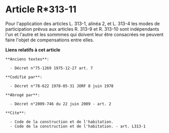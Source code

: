 # Article R*313-11

Pour l'application des articles L. 313-1, alinéa 2, et L. 313-4 les modes de participation prévus aux articles R. 313-9 et R.
313-10 sont indépendants l'un et l'autre et les sommmes qui doivent leur être consacrées ne peuvent faire l'objet de
compensations entre elles.

**Liens relatifs à cet article**

	**Anciens textes**:

	  - Décret n°75-1269 1975-12-27 art. 7

	**Codifié par**:

	  - Décret n°78-622 1978-05-31 JORF 8 juin 1978

	**Abrogé par**:

	  - Décret n°2009-746 du 22 juin 2009 - art. 2

	**Cite**:

	  - Code de la construction et de l'habitation.
	  - Code de la construction et de l'habitation. - art. L313-1
